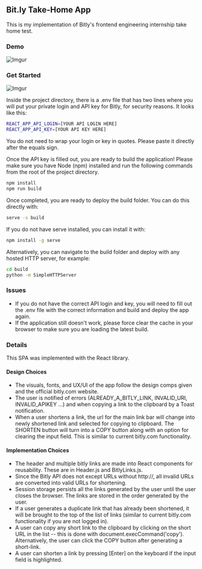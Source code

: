 ## Bit.ly Take-Home App

This is my implementation of Bitly's frontend engineering internship take home test. 

### Demo
![Imgur](https://i.imgur.com/OSoouMG.gif)

### Get Started

![Imgur](https://i.imgur.com/iLcl8tU.gif)

Inside the project directory, there is a .env file that has two lines where you will put your private login and API key for Bitly, for security reasons. It looks like this: 
```bash
REACT_APP_API_LOGIN=[YOUR API LOGIN HERE]
REACT_APP_API_KEY=[YOUR API KEY HERE]
```

You do not need to wrap your login or key in quotes. Please paste it directly after the equals sign.

Once the API key is filled out, you are ready to build the application! Please make sure you have Node (npm) installed and run the following commands from the root of the project directory.

```bash
npm install
npm run build
```

Once completed, you are ready to deploy the build folder. You can do this directly with:

```bash
serve -s build
```

If you do not have serve installed, you can install it with:

```bash
npm install -g serve
```

Alternatively, you can navigate to the build folder and deploy with any hosted HTTP server, for example:
```bash
cd build
python -m SimpleHTTPServer
```

### Issues
* If you do not have the correct API login and key, you will need to fill out the .env file with the correct information and build and deploy the app again.
* If the application still doesn't work, please force clear the cache in your browser to make sure you are loading the latest build.


### Details

This SPA was implemented with the React library.

#### Design Choices
* The visuals, fonts, and UX/UI of the app follow the design comps given and the official bitly.com website.
* The user is notified of errors (ALREADY_A_BITLY_LINK, INVALID_URI, INVALID_APIKEY ...) and when copying a link to the clipboard by a Toast notification.
* When a user shortens a link, the url for the main link bar will change into newly shortened link and selected for copying to clipboard. The SHORTEN button will turn into a COPY button along with an option for clearing the input field. This is similar to current bitly.com functionality.

#### Implementation Choices
* The header and multiple bitly links are made into React components for reusability. These are in Header.js and BitlyLinks.js.
* Since the Bitly API does not except URLs without http://, all invalid URLs are converted into valid URLs for shortening.
* Session storage persists all the links generated by the user until the user closes the browser. The links are stored in the order generated by the user.
* If a user generates a duplicate link that has already been shortened, it will be brought to the top of the list of links (similar to current bitly.com functionality if you are not logged in).
* A user can copy any short link to the clipboard by clicking on the short URL in the list -- this is done with document.execCommand('copy'). Alternatively, the user can click the COPY button after generating a short-link.
* A user can shorten a link by pressing [Enter] on the keyboard if the input field is highlighted.
